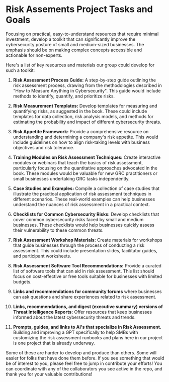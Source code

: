 # Risk Assements Project Tasks and Goals

Focusing on practical, easy-to-understand resources that require minimal investment, develop a toolkit that can significantly improve the cybersecurity posture of small and medium-sized businesses. The emphasis should be on making complex concepts accessible and actionable for non-experts.


Here's a list of key resources and materials our group could develop for such a toolkit:

1. **Risk Assessment Process Guide:** A step-by-step guide outlining the risk assessment process, drawing from the methodologies described in "How to Measure Anything in Cybersecurity". This guide would include methods to identify, quantify, and prioritize risks.

2. **Risk Measurement Templates:** Develop templates for measuring and quantifying risks, as suggested in the book. These could include templates for data collection, risk analysis models, and methods for estimating the probability and impact of different cybersecurity threats.

3. **Risk Appetite Framework:** Provide a comprehensive resource on understanding and determining a company's risk appetite. This would include guidelines on how to align risk-taking levels with business objectives and risk tolerance.

4. **Training Modules on Risk Assessment Techniques:** Create interactive modules or webinars that teach the basics of risk assessment, particularly focusing on the quantitative approaches advocated in the book. These modules would be valuable for new GRC practitioners or small businesses undertaking GRC tasks independently.

5. **Case Studies and Examples:** Compile a collection of case studies that illustrate the practical application of risk assessment techniques in different scenarios. These real-world examples can help businesses understand the nuances of risk assessment in a practical context.

6. **Checklists for Common Cybersecurity Risks:** Develop checklists that cover common cybersecurity risks faced by small and medium businesses. These checklists would help businesses quickly assess their vulnerability to these common threats.

7. **Risk Assessment Workshop Materials:** Create materials for workshops that guide businesses through the process of conducting a risk assessment. This could include presentation slides, facilitator guides, and participant worksheets.

8. **Risk Assessment Software Tool Recommendations:** Provide a curated list of software tools that can aid in risk assessment. This list should focus on cost-effective or free tools suitable for businesses with limited budgets.

9. **Links and recommendations for community forums** where businesses can ask questions and share experiences related to risk assessment.

10. **Links, recommendations, and digest (executive summary) versions of Threat Intelligence Reports:** Offer resources that keep businesses informed about the latest cybersecurity threats and trends.

11. **Prompts, guides, and links to AI's that specialize in Risk Assessment.** Building and improving a GPT specifically to help SMBs with customizing the risk assessment runbooks and plans here in our project is one project that is already underway.

Some of these are harder to develop and produce than others. Some will easier for folks that have done them before. If you see something that would be of interest to you, please feel free to jump in contribute your efforts!
You can coordinate with any of the collaborators you see active in the repo, and thank you for your valuable contributions!
